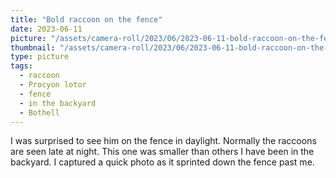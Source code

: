 ```yaml
---
title: "Bold raccoon on the fence"
date: 2023-06-11
picture: "/assets/camera-roll/2023/06/2023-06-11-bold-raccoon-on-the-fence/20230611_205151902_iOS.jpg"
thumbnail: "/assets/camera-roll/2023/06/2023-06-11-bold-raccoon-on-the-fence/20230611_205151902_iOS-thumbnail.jpg"
type: picture
tags:
  - raccoon
  - Procyon lotor
  - fence
  - in the backyard
  - Bothell
---
```

I was surprised to see him on the fence in daylight. Normally the raccoons are seen late at night. This one was smaller than others I have been in the backyard. I captured a quick photo as it sprinted down the fence past me.
